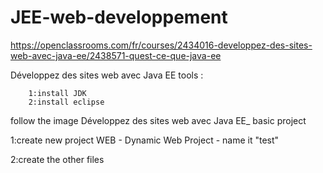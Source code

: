 # JEE-web-developpement

https://openclassrooms.com/fr/courses/2434016-developpez-des-sites-web-avec-java-ee/2438571-quest-ce-que-java-ee

Développez des sites web avec Java EE
tools : 


        1:install JDK
        2:install eclipse
        
        
follow the image Développez des sites web avec Java EE_ basic project

1:create new project WEB - Dynamic Web Project - name it "test"


2:create the other files
